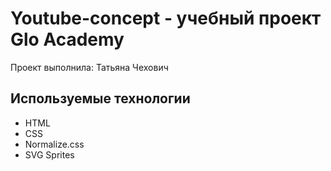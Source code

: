 # Youtube-concept - учебный проект Glo Academy
Проект выполнила: Татьяна Чехович

## Используемые технологии
- HTML
- CSS
- Normalize.css
- SVG Sprites
